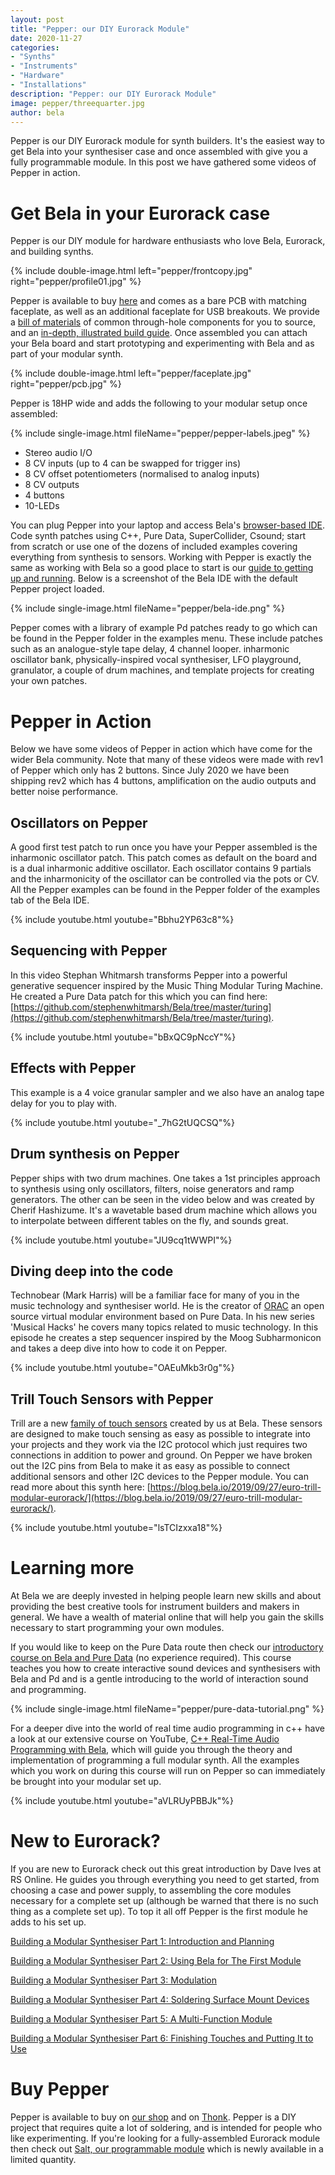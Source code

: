 ```yaml
---
layout: post
title: "Pepper: our DIY Eurorack Module"
date: 2020-11-27
categories:
- "Synths"
- "Instruments"
- "Hardware"
- "Installations"
description: "Pepper: our DIY Eurorack Module"
image: pepper/threequarter.jpg
author: bela
---
```


Pepper is our DIY Eurorack module for synth builders. It's the easiest way to get Bela into your synthesiser case and once assembled with give you a fully programmable module. In this post we have gathered some videos of Pepper in action.


# Get Bela in your Eurorack case

Pepper is our DIY module for hardware enthusiasts who love Bela, Eurorack, and building synths.

{% include double-image.html left="pepper/frontcopy.jpg" right="pepper/profile01.jpg" %}

Pepper is available to buy [here](https://shop.bela.io/collections/modular) and comes as a bare PCB with matching faceplate, as well as an additional faceplate for USB breakouts. We provide a [bill of materials](https://github.com/BelaPlatform/bela-pepper/wiki/Bill-of-Materials) of common through-hole components for you to source, and an [in-depth, illustrated build guide](https://github.com/BelaPlatform/bela-pepper/wiki/Building-the-Module). Once assembled you can attach your Bela board and start prototyping and experimenting with Bela and as part of your modular synth.

{% include double-image.html left="pepper/faceplate.jpg" right="pepper/pcb.jpg" %}

Pepper is 18HP wide and adds the following to your modular setup once assembled:

{% include single-image.html fileName="pepper/pepper-labels.jpeg" %}

- Stereo audio I/O
- 8 CV inputs (up to 4 can be swapped for trigger ins)
- 8 CV offset potentiometers (normalised to analog inputs)
- 8 CV outputs
- 4 buttons
- 10-LEDs

You can plug Pepper into your laptop and access Bela's [browser-based IDE](https://learn.bela.io/the-ide/). Code synth patches using C++, Pure Data, SuperCollider, Csound; start from scratch or use one of the dozens of included examples covering everything from synthesis to sensors. Working with Pepper is exactly the same as working with Bela so a good place to start is our [guide to getting up and running](https://learn.bela.io/get-started-guide/). Below is a screenshot of the Bela IDE with the default Pepper project loaded.

{% include single-image.html fileName="pepper/bela-ide.png" %}

Pepper comes with a library of example Pd patches ready to go which can be found in the Pepper folder in the examples menu. These include patches such as an analogue-style tape delay, 4 channel looper. inharmonic oscillator bank, physically-inspired vocal synthesiser, LFO playground, granulator, a couple of drum machines, and template projects for creating your own patches.

# Pepper in Action

Below we have some videos of Pepper in action which have come for the wider Bela community. Note that many of these videos were made with rev1 of Pepper which only has 2 buttons. Since July 2020 we have been shipping rev2 which has 4 buttons, amplification on the audio outputs and better noise performance.

## Oscillators on Pepper

A good first test patch to run once you have your Pepper assembled is the inharmonic oscillator patch. This patch comes as default on the board and is a dual inharmonic additive oscillator. Each oscillator contains 9 partials and the inharmonicity of the oscillator can be controlled via the pots or CV. All the Pepper examples can be found in the Pepper folder of the examples tab of the Bela IDE.

{% include youtube.html youtube="Bbhu2YP63c8"%}

## Sequencing with Pepper

In this video Stephan Whitmarsh transforms Pepper into a powerful generative sequencer inspired by the Music Thing Modular Turing Machine. He created a Pure Data patch for this which you can find here: [https://github.com/stephenwhitmarsh/Bela/tree/master/turing](https://github.com/stephenwhitmarsh/Bela/tree/master/turing).

{% include youtube.html youtube="bBxQC9pNccY"%}

## Effects with Pepper

This example is a 4 voice granular sampler and we also have an analog tape delay for you to play with.

{% include youtube.html youtube="_7hG2tUQCSQ"%}

## Drum synthesis on Pepper

Pepper ships with two drum machines. One takes a 1st principles approach to synthesis using only oscillators, filters, noise generators and ramp generators. The other can be seen in the video below and was created by Cherif Hashizume. It's a wavetable based drum machine which allows you to interpolate between different tables on the fly, and sounds great.

{% include youtube.html youtube="JU9cq1tWWPI"%}

## Diving deep into the code

Technobear (Mark Harris) will be a familiar face for many of you in the music technology and synthesiser world. He is the creator of [ORAC](https://www.youtube.com/watch?v=mywEOeth40Y) an open source virtual modular environment based on Pure Data. In his new series 'Musical Hacks' he covers many topics related to music technology. In this episode he creates a step sequencer inspired by the Moog Subharmonicon and takes a deep dive into how to code it on Pepper.

{% include youtube.html youtube="OAEuMkb3r0g"%}

## Trill Touch Sensors with Pepper

Trill are a new [family of touch sensors](https://bela.io/products/trill/) created by us at Bela. These sensors are designed to make touch sensing as easy as possible to integrate into your projects and they work via the I2C protocol which just requires two connections in addition to power and ground. On Pepper we have broken out the I2C pins from Bela to make it as easy as possible to connect additional sensors and other I2C devices to the Pepper module. You can read more about this synth here: [https://blog.bela.io/2019/09/27/euro-trill-modular-eurorack/](https://blog.bela.io/2019/09/27/euro-trill-modular-eurorack/).

{% include youtube.html youtube="lsTCIzxxa18"%}

# Learning more

At Bela we are deeply invested in helping people learn new skills and about providing the best creative tools for instrument builders and makers in general. We have a wealth of material online that will help you gain the skills necessary to start programming your own modules.

If you would like to keep on the Pure Data route then check our [introductory course on Bela and Pure Data](https://learn.bela.io/tutorials/pure-data/fundamentals/course-introduction/) (no experience required). This course teaches you how to create interactive sound devices and synthesisers with Bela and Pd and is a gentle introducing to the world of interaction sound and programming.

{% include single-image.html fileName="pepper/pure-data-tutorial.png" %}

For a deeper dive into the world of real time audio programming in c++ have a look at our extensive course on YouTube, [C++ Real-Time Audio Programming with Bela](https://www.youtube.com/playlist?list=PLCrgFeG6pwQmdbB6l3ehC8oBBZbatVoz3), which will guide you through the theory and implementation of programming a full modular synth. All the examples which you work on during this course will run on Pepper so can immediately be brought into your modular set up.

{% include youtube.html youtube="aVLRUyPBBJk"%}


# New to Eurorack?

If you are new to Eurorack check out this great introduction by Dave Ives at RS Online. He guides you through everything you need to get started, from choosing a case and power supply, to assembling the core modules necessary for a complete set up (although be warned that there is no such thing as a complete set up). To top it all off Pepper is the first module he adds to his set up.

[Building a Modular Synthesiser Part 1: Introduction and Planning](https://www.rs-online.com/designspark/building-a-modular-synthesiser-part-1-introduction-and-plannin)

[Building a Modular Synthesiser Part 2: Using Bela for The First Module](https://www.rs-online.com/designspark/building-a-modular-synthesiser-part-2-using-bela-for-the-first-module)

[Building a Modular Synthesiser Part 3: Modulation](https://www.rs-online.com/designspark/building-a-modular-synthesiser-part-3-modulation)

[Building a Modular Synthesiser Part 4: Soldering Surface Mount Devices](https://www.rs-online.com/designspark/building-a-modular-synthesiser-part-4-soldering-surface-mount-components)

[Building a Modular Synthesiser Part 5: A Multi-Function Module](https://www.rs-online.com/designspark/building-a-modular-synthesiser-part-5-a-multi-function-module)

[Building a Modular Synthesiser Part 6: Finishing Touches and Putting It to Use](https://www.rs-online.com/designspark/building-a-modular-synthesiser-part-6-finishing-touches-and-putting-it-to-use)

# Buy Pepper

Pepper is available to buy on [our shop](https://shop.bela.io/collections/modular) and on [Thonk](https://www.thonk.co.uk/). Pepper is a DIY project that requires quite a lot of soldering, and is intended for people who like experimenting. If you're looking for a fully-assembled Eurorack module then check out [Salt, our programmable module](https://shop.bela.io/products/salt) which is newly available in a limited quantity.
